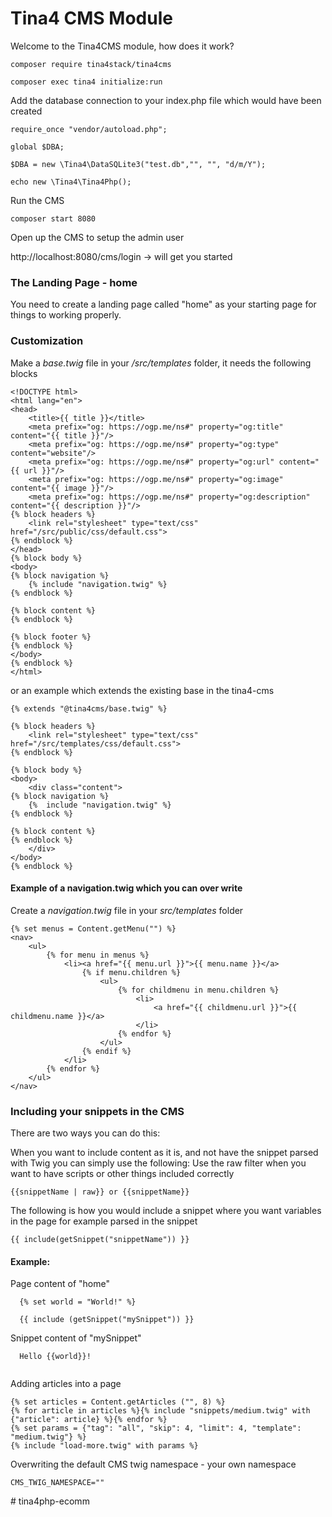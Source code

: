 # Tina4 CMS Module

Welcome to the Tina4CMS module, how does it work?

```
composer require tina4stack/tina4cms

composer exec tina4 initialize:run
```

Add the database connection to your index.php file which would have been created

```
require_once "vendor/autoload.php";

global $DBA;

$DBA = new \Tina4\DataSQLite3("test.db","", "", "d/m/Y");

echo new \Tina4\Tina4Php();
```

Run the CMS
```commandline
composer start 8080
```

Open up the CMS to setup the admin user

http://localhost:8080/cms/login -> will get you started

### The Landing Page - home

You need to create a landing page called "home" as your starting page for things to working properly.

### Customization

Make a  *base.twig* file in your */src/templates* folder, it needs the following blocks
```
<!DOCTYPE html>
<html lang="en">
<head>
    <title>{{ title }}</title>
    <meta prefix="og: https://ogp.me/ns#" property="og:title" content="{{ title }}"/>
    <meta prefix="og: https://ogp.me/ns#" property="og:type" content="website"/>
    <meta prefix="og: https://ogp.me/ns#" property="og:url" content="{{ url }}"/>
    <meta prefix="og: https://ogp.me/ns#" property="og:image" content="{{ image }}"/>
    <meta prefix="og: https://ogp.me/ns#" property="og:description" content="{{ description }}"/>
{% block headers %}
    <link rel="stylesheet" type="text/css" href="/src/public/css/default.css">
{% endblock %}
</head>
{% block body %}
<body>
{% block navigation %}
    {% include "navigation.twig" %}
{% endblock %}

{% block content %}
{% endblock %}

{% block footer %}
{% endblock %}
</body>
{% endblock %}
</html>
```
or an example which extends the existing base in the tina4-cms
```
{% extends "@tina4cms/base.twig" %}

{% block headers %}
    <link rel="stylesheet" type="text/css" href="/src/templates/css/default.css">
{% endblock %}

{% block body %}
<body>
    <div class="content">
{% block navigation %}
    {%  include "navigation.twig" %}
{% endblock %}

{% block content %}
{% endblock %}
    </div>
</body>
{% endblock %}
```


#### Example of a navigation.twig which you can over write
Create a *navigation.twig* file in your *src/templates* folder
```
{% set menus = Content.getMenu("") %}
<nav>
    <ul>
        {% for menu in menus %}
            <li><a href="{{ menu.url }}">{{ menu.name }}</a>
                {% if menu.children %}
                    <ul>
                        {% for childmenu in menu.children %}
                            <li>
                                <a href="{{ childmenu.url }}">{{ childmenu.name }}</a>
                            </li>
                        {% endfor %}
                    </ul>
                {% endif %}
            </li>
        {% endfor %}
    </ul>
</nav>
```

### Including your snippets in the CMS
 
There are two ways you can do this:

When you want to include content as it is, and not have the snippet parsed with Twig you can simply use the following:
Use the raw filter when you want to have scripts or other things included correctly
```
{{snippetName | raw}} or {{snippetName}}
```

The following is how you would include a snippet where you want variables in the page for example parsed in the snippet
```
{{ include(getSnippet("snippetName")) }}
```

#### Example:

Page content of "home"
```
  {% set world = "World!" %}
  
  {{ include (getSnippet("mySnippet")) }}
```

Snippet content of "mySnippet"
```
  Hello {{world}}!
  
```

Adding articles into a page
```
{% set articles = Content.getArticles ("", 8) %}
{% for article in articles %}{% include "snippets/medium.twig" with {"article": article} %}{% endfor %}
{% set params = {"tag": "all", "skip": 4, "limit": 4, "template": "medium.twig"} %}
{% include "load-more.twig" with params %}
```

Overwriting the default CMS twig namespace - your own namespace
```
CMS_TWIG_NAMESPACE=""
```
#   t i n a 4 p h p - e c o m m  
 